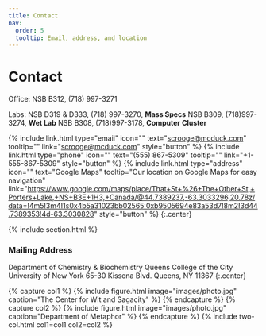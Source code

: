 ```yaml
---
title: Contact
nav:
  order: 5
  tooltip: Email, address, and location
---
```


# <i class="fas fa-envelope"></i>Contact

Office:  NSB B312, (718) 997-3271

Labs: NSB D319 & D333, (718) 997-3270, **Mass Specs**
 NSB B309, (718)997-3274, **Wet Lab**
 NSB B308,  (718)997-3178, **Computer Cluster**

{%
  include link.html
  type="email"
  icon=""
  text="scrooge@mcduck.com"
  tooltip=""
  link="scrooge@mcduck.com"
  style="button"
%}
{%
  include link.html
  type="phone"
  icon=""
  text="(555) 867-5309"
  tooltip=""
  link="+1-555-867-5309"
  style="button"
%}
{%
  include link.html
  type="address"
  icon=""
  text="Google Maps"
  tooltip="Our location on Google Maps for easy navigation"
  link="https://www.google.com/maps/place/That+St+%26+The+Other+St,+Porters+Lake,+NS+B3E+1H3,+Canada/@44.7389237,-63.3033296,20.78z/data=!4m5!3m4!1s0x4b5a31023bb02565:0xb9505694e83a53d7!8m2!3d44.7389353!4d-63.3030828"
  style="button"
%}
{:.center}

{% include section.html %}

### <i class="fas fa-mail-bulk"></i>Mailing Address

Department of Chemistry & Biochemistry
Queens College of the City University of New York
65-30 Kissena Blvd.
Queens, NY 11367
{:.center}

{% capture col1 %}
{%
  include figure.html
  image="images/photo.jpg"
  caption="The Center for Wit and Sagacity"
%}
{% endcapture %}
{% capture col2 %}
{%
  include figure.html
  image="images/photo.jpg"
  caption="Department of Metaphor"
%}
{% endcapture %}
{% include two-col.html col1=col1 col2=col2 %}

